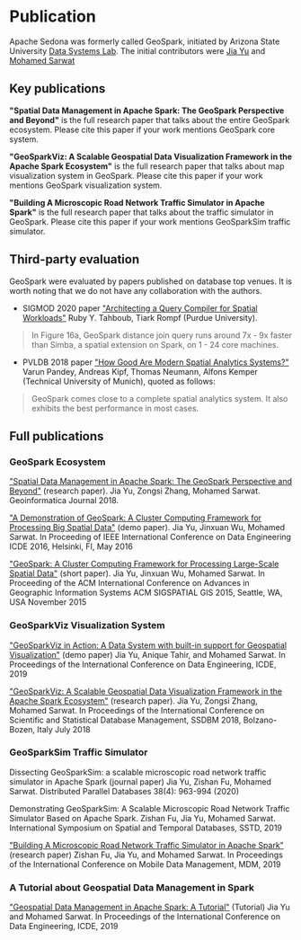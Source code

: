 # Publication

Apache Sedona was formerly called GeoSpark, initiated by Arizona State University [Data Systems Lab](https://www.datasyslab.net/). The initial contributors were [Jia Yu](https://jiayuasu.github.io/students/) and [Mohamed Sarwat](https://mosarwat.org/)

## Key publications
**"Spatial Data Management in Apache Spark: The
GeoSpark Perspective and Beyond"** is the full research paper that talks about the entire GeoSpark ecosystem. Please cite this paper if your work mentions GeoSpark core system.

**"GeoSparkViz: A Scalable Geospatial Data Visualization Framework in the Apache Spark Ecosystem"** is the full research paper that talks about map visualization system in GeoSpark. Please cite this paper if your work mentions GeoSpark visualization system.

**"Building A Microscopic Road Network Traffic Simulator in Apache Spark"** is the full research paper that talks about the traffic simulator in GeoSpark. Please cite this paper if your work mentions GeoSparkSim traffic simulator.

## Third-party evaluation

GeoSpark were evaluated by papers published on database top venues. It is worth noting that we do not have any collaboration with the authors.

* SIGMOD 2020 paper ["Architecting a Query Compiler for Spatial Workloads"](https://dl.acm.org/doi/abs/10.1145/3318464.3389701) Ruby Y. Tahboub, Tiark  Rompf (Purdue University).
> In Figure 16a, GeoSpark distance join query runs around 7x - 9x faster than Simba, a spatial extension on Spark, on 1 - 24 core machines.
* PVLDB 2018 paper ["How Good Are Modern Spatial Analytics Systems?"](http://www.vldb.org/pvldb/vol11/p1661-pandey.pdf) Varun Pandey, Andreas Kipf, Thomas Neumann, Alfons Kemper (Technical University of Munich), quoted as follows: 
> GeoSpark comes close to a complete spatial analytics system. It also exhibits the best performance in most cases.

## Full publications
### GeoSpark Ecosystem

["Spatial Data Management in Apache Spark: The
GeoSpark Perspective and Beyond"](https://link.springer.com/epdf/10.1007/s10707-018-0330-9?author_access_token=uN-xyHoyjIdl5eEkjN1PGPe4RwlQNchNByi7wbcMAY5FIy3715vvIQJ9siUDSsvKSCPSmrCsBtxOtdEB_GyuKrtBlViQhVx6JCZOXsifPdBZY7jWZcukeQQzhfGNyMG_XMyrXooXxi9zorwme2tlMw%3D%3D) (research paper). Jia Yu, Zongsi Zhang, Mohamed Sarwat. Geoinformatica Journal 2018.

 ["A Demonstration of GeoSpark: A Cluster Computing Framework for Processing Big Spatial Data"](http://www.public.asu.edu/~jiayu2/geospark/publication/GeoSpark_DemoPaper.pdf) (demo paper). Jia Yu, Jinxuan Wu, Mohamed Sarwat. In Proceeding of IEEE International Conference on Data Engineering ICDE 2016, Helsinki, FI, May 2016

 ["GeoSpark: A Cluster Computing Framework for Processing Large-Scale Spatial Data"](http://www.public.asu.edu/~jiayu2/geospark/publication/GeoSpark_ShortPaper.pdf) (short paper). Jia Yu, Jinxuan Wu, Mohamed Sarwat. In Proceeding of the ACM International Conference on Advances in Geographic Information Systems ACM SIGSPATIAL GIS 2015, Seattle, WA, USA November 2015

### GeoSparkViz Visualization System

["GeoSparkViz in Action: A Data System with built-in support for Geospatial Visualization"](http://www.public.asu.edu/~jiayu2/geospark/publication/geosparkviz-icde2019-demo.pdf) (demo paper) Jia Yu, Anique Tahir, and Mohamed Sarwat. In Proceedings of the International Conference on Data Engineering, ICDE, 2019

["GeoSparkViz: A Scalable Geospatial Data Visualization Framework in the Apache Spark Ecosystem"](http://www.public.asu.edu/~jiayu2/geospark/publication/geosparkviz-ssdbm-2018.pdf) (research paper). Jia Yu, Zongsi Zhang, Mohamed Sarwat. In Proceedings of the International Conference on Scientific and Statistical Database Management, SSDBM 2018, Bolzano-Bozen, Italy July 2018

### GeoSparkSim Traffic Simulator

Dissecting GeoSparkSim: a scalable microscopic road network traffic simulator in Apache Spark (journal paper) Jia Yu, Zishan Fu, Mohamed Sarwat. Distributed Parallel Databases 38(4): 963-994 (2020)

Demonstrating GeoSparkSim: A Scalable Microscopic Road Network Traffic Simulator Based on Apache Spark. Zishan Fu, Jia Yu, Mohamed Sarwat. International Symposium on Spatial and Temporal Databases, SSTD, 2019

["Building A Microscopic Road Network Traffic Simulator in Apache Spark"](http://www.public.asu.edu/~jiayu2/geospark/publication/geosparksim-mdm-2019.pdf) (research paper) Zishan Fu, Jia Yu, and Mohamed Sarwat. In Proceedings of the International Conference on Mobile Data Management, MDM, 2019

### A Tutorial about Geospatial Data Management in Spark

["Geospatial Data Management in Apache Spark: A Tutorial"](http://www.public.asu.edu/~jiayu2/geospark/publication/geospatial-icde-2019.pdf) (Tutorial) Jia Yu and Mohamed Sarwat.  In Proceedings of the International Conference on Data Engineering, ICDE, 2019